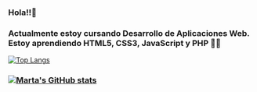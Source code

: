 ### Hola!!👋
### Actualmente estoy cursando Desarrollo de Aplicaciones Web. Estoy aprendiendo HTML5, CSS3, JavaScript y PHP 👩‍💻
[![Top Langs](https://github-readme-stats.vercel.app/api/top-langs/?username=marta-moran&layout=compact)](https://github.com/anuraghazra/github-readme-stats)
### [![Marta's GitHub stats](https://github-readme-stats.vercel.app/api?username=marta-moran&theme=dracula&show_icons=true)](https://github.com/anuraghazra/github-readme-stats)


<!--
**marta-moran/marta-moran** is a ✨ _special_ ✨ repository because its `README.md` (this file) appears on your GitHub profile.

Here are some ideas to get you started:

- 🔭 I’m currently working on ...
- 🌱 I’m currently learning ...
- 👯 I’m looking to collaborate on ...
- 🤔 I’m looking for help with ...
- 💬 Ask me about ...
- 📫 How to reach me: ...
- 😄 Pronouns: ...
- ⚡ Fun fact: ...
-->
